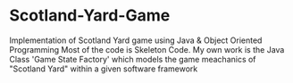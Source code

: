# Scotland-Yard-Game
Implementation of Scotland Yard game using Java &amp; Object Oriented Programming
Most of the code is Skeleton Code.
My own work is the Java Class 'Game State Factory' which models the game meachanics of "Scotland Yard" within a given software framework
